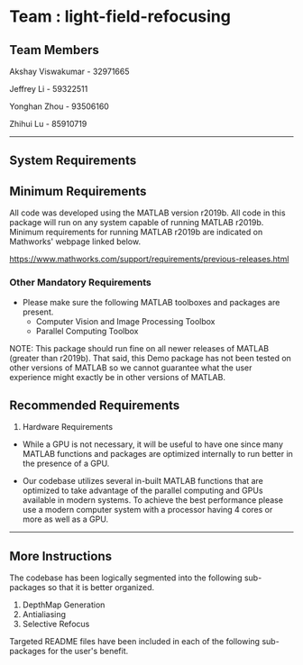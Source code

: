 # Team : light-field-refocusing

## Team Members

Akshay Viswakumar	- 32971665

Jeffrey Li		- 59322511

Yonghan Zhou		- 93506160

Zhihui Lu		- 85910719

--------------------
System Requirements
--------------------

## Minimum Requirements

All code was developed using the MATLAB version r2019b. All code in this package will run on any system capable of running MATLAB r2019b. Minimum requirements for running MATLAB r2019b are indicated on Mathworks' webpage linked below.

https://www.mathworks.com/support/requirements/previous-releases.html

### Other Mandatory Requirements

- Please make sure the following MATLAB toolboxes and packages are present.
	- Computer Vision and Image Processing Toolbox
	- Parallel Computing Toolbox
	
NOTE: This package should run fine on all newer releases of MATLAB (greater than r2019b). That said, this Demo package has not been tested on other versions of MATLAB so we cannot guarantee what the user experience might exactly be in other versions of MATLAB.

## Recommended Requirements

1. Hardware Requirements

- While a GPU is not necessary, it will be useful to have one since many MATLAB functions and packages are optimized internally to run better in the presence of a GPU.

- Our codebase utilizes several in-built MATLAB functions that are optimized to take advantage of the parallel computing and GPUs available in modern systems. To achieve the best performance please use a modern computer system with a processor having 4 cores or more as well as a GPU.

--------------------
More Instructions
--------------------

The codebase has been logically segmented into the following sub-packages so that it is better organized.

1. DepthMap Generation
2. Antialiasing
3. Selective Refocus

Targeted README files have been included in each of the following sub-packages for the user's benefit.
